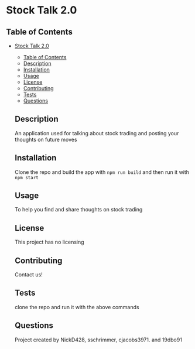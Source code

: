 # Stock Talk 2.0

  ## Table of Contents
- [Stock Talk 2.0](#Stock-Talk-2.0)
  - [Table of Contents](#table-of-contents)
  - [Description](#description)
  - [Installation](#installation)
  - [Usage](#usage)
  - [License](#license)
  - [Contributing](#contributing)
  - [Tests](#tests)
  - [Questions](#questions)

  ## Description
  An application used for talking about stock trading and posting your thoughts on future moves
  
  ## Installation
  Clone the repo and build the app with ```npm run build``` and then run it with ```npm start```
  
  ## Usage
  To help you find and share thoughts on stock trading
  
  ## License
  This project has no licensing

  ## Contributing
  Contact us!
  
  ## Tests
  clone the repo and run it with the above commands
  
  ## Questions
  Project created by NickD428, sschrimmer, cjacobs3971. and 19dbo91

